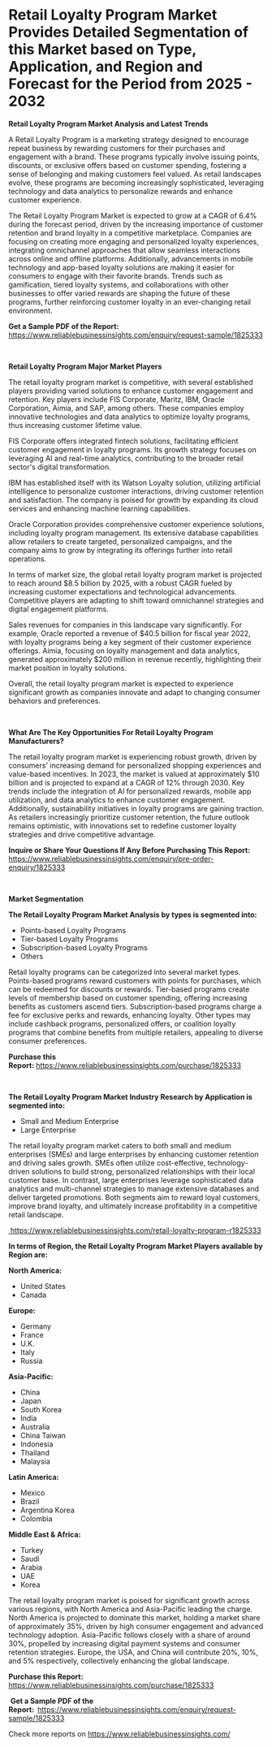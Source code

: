 <p><h1>Retail Loyalty Program Market Provides Detailed Segmentation of this Market based on Type, Application, and Region and Forecast for the Period from 2025 - 2032</h1></p><p><strong>Retail Loyalty Program Market Analysis and Latest Trends</strong></p>
<p><p>A Retail Loyalty Program is a marketing strategy designed to encourage repeat business by rewarding customers for their purchases and engagement with a brand. These programs typically involve issuing points, discounts, or exclusive offers based on customer spending, fostering a sense of belonging and making customers feel valued. As retail landscapes evolve, these programs are becoming increasingly sophisticated, leveraging technology and data analytics to personalize rewards and enhance customer experience.</p><p>The Retail Loyalty Program Market is expected to grow at a CAGR of 6.4% during the forecast period, driven by the increasing importance of customer retention and brand loyalty in a competitive marketplace. Companies are focusing on creating more engaging and personalized loyalty experiences, integrating omnichannel approaches that allow seamless interactions across online and offline platforms. Additionally, advancements in mobile technology and app-based loyalty solutions are making it easier for consumers to engage with their favorite brands. Trends such as gamification, tiered loyalty systems, and collaborations with other businesses to offer varied rewards are shaping the future of these programs, further reinforcing customer loyalty in an ever-changing retail environment.</p></p>
<p><strong>Get a Sample PDF of the Report:&nbsp;</strong> <a href="https://www.reliablebusinessinsights.com/enquiry/request-sample/1825333?utm_campaign=3035&utm_medium=2&utm_source=Github&utm_content=ia&utm_term=09032025&utm_id=retail-loyalty-program">https://www.reliablebusinessinsights.com/enquiry/request-sample/1825333</a></p>
<p>&nbsp;</p>
<p><strong>Retail Loyalty Program Major Market Players</strong></p>
<p><p>The retail loyalty program market is competitive, with several established players providing varied solutions to enhance customer engagement and retention. Key players include FIS Corporate, Maritz, IBM, Oracle Corporation, Aimia, and SAP, among others. These companies employ innovative technologies and data analytics to optimize loyalty programs, thus increasing customer lifetime value.</p><p>FIS Corporate offers integrated fintech solutions, facilitating efficient customer engagement in loyalty programs. Its growth strategy focuses on leveraging AI and real-time analytics, contributing to the broader retail sector's digital transformation.</p><p>IBM has established itself with its Watson Loyalty solution, utilizing artificial intelligence to personalize customer interactions, driving customer retention and satisfaction. The company is poised for growth by expanding its cloud services and enhancing machine learning capabilities.</p><p>Oracle Corporation provides comprehensive customer experience solutions, including loyalty program management. Its extensive database capabilities allow retailers to create targeted, personalized campaigns, and the company aims to grow by integrating its offerings further into retail operations.</p><p>In terms of market size, the global retail loyalty program market is projected to reach around $8.5 billion by 2025, with a robust CAGR fueled by increasing customer expectations and technological advancements. Competitive players are adapting to shift toward omnichannel strategies and digital engagement platforms.</p><p>Sales revenues for companies in this landscape vary significantly. For example, Oracle reported a revenue of $40.5 billion for fiscal year 2022, with loyalty programs being a key segment of their customer experience offerings. Aimia, focusing on loyalty management and data analytics, generated approximately $200 million in revenue recently, highlighting their market position in loyalty solutions.</p><p>Overall, the retail loyalty program market is expected to experience significant growth as companies innovate and adapt to changing consumer behaviors and preferences.</p></p>
<p>&nbsp;</p>
<p><strong>What Are The Key Opportunities For Retail Loyalty Program Manufacturers?</strong></p>
<p><p>The retail loyalty program market is experiencing robust growth, driven by consumers' increasing demand for personalized shopping experiences and value-based incentives. In 2023, the market is valued at approximately $10 billion and is projected to expand at a CAGR of 12% through 2030. Key trends include the integration of AI for personalized rewards, mobile app utilization, and data analytics to enhance customer engagement. Additionally, sustainability initiatives in loyalty programs are gaining traction. As retailers increasingly prioritize customer retention, the future outlook remains optimistic, with innovations set to redefine customer loyalty strategies and drive competitive advantage.</p></p>
<p><strong>Inquire or Share Your Questions If Any Before Purchasing This Report:</strong> <a href="https://www.reliablebusinessinsights.com/enquiry/pre-order-enquiry/1825333?utm_campaign=3035&utm_medium=2&utm_source=Github&utm_content=ia&utm_term=09032025&utm_id=retail-loyalty-program">https://www.reliablebusinessinsights.com/enquiry/pre-order-enquiry/1825333</a></p>
<p>&nbsp;</p>
<p><strong>Market Segmentation</strong></p>
<p><strong>The Retail Loyalty Program Market Analysis by types is segmented into:</strong></p>
<p><ul><li>Points-based Loyalty Programs</li><li>Tier-based Loyalty Programs</li><li>Subscription-based Loyalty Programs</li><li>Others</li></ul></p>
<p><p>Retail loyalty programs can be categorized into several market types. Points-based programs reward customers with points for purchases, which can be redeemed for discounts or rewards. Tier-based programs create levels of membership based on customer spending, offering increasing benefits as customers ascend tiers. Subscription-based programs charge a fee for exclusive perks and rewards, enhancing loyalty. Other types may include cashback programs, personalized offers, or coalition loyalty programs that combine benefits from multiple retailers, appealing to diverse consumer preferences.</p></p>
<p><strong>Purchase this Report:&nbsp;</strong><a href="https://www.reliablebusinessinsights.com/purchase/1825333?utm_campaign=3035&utm_medium=2&utm_source=Github&utm_content=ia&utm_term=09032025&utm_id=retail-loyalty-program">https://www.reliablebusinessinsights.com/purchase/1825333</a></p>
<p>&nbsp;</p>
<p><strong>The Retail Loyalty Program Market Industry Research by Application is segmented into:</strong></p>
<p><ul><li>Small and Medium Enterprise</li><li>Large Enterprise</li></ul></p>
<p><p>The retail loyalty program market caters to both small and medium enterprises (SMEs) and large enterprises by enhancing customer retention and driving sales growth. SMEs often utilize cost-effective, technology-driven solutions to build strong, personalized relationships with their local customer base. In contrast, large enterprises leverage sophisticated data analytics and multi-channel strategies to manage extensive databases and deliver targeted promotions. Both segments aim to reward loyal customers, improve brand loyalty, and ultimately increase profitability in a competitive retail landscape.</p></p>
<p><a href="https://www.reliablebusinessinsights.com/retail-loyalty-program-r1825333?utm_campaign=3035&utm_medium=2&utm_source=Github&utm_content=ia&utm_term=09032025&utm_id=retail-loyalty-program">&nbsp;https://www.reliablebusinessinsights.com/retail-loyalty-program-r1825333</a></p>
<p><strong>In terms of Region, the Retail Loyalty Program Market Players available by Region are:</strong></p>
<p>
    <p> <strong> North America: </strong>
        <ul>
            <li>United States</li>
            <li>Canada</li>
        </ul>
        </p> 
    <p> <strong> Europe: </strong>
        <ul>
            <li>Germany</li>
            <li>France</li>
            <li>U.K.</li>
            <li>Italy</li>
            <li>Russia</li>
        </ul>
        </p> 
    <p> <strong> Asia-Pacific: </strong>
        <ul>
            <li>China</li>
            <li>Japan</li>
            <li>South Korea</li>
            <li>India</li>
            <li>Australia</li>
            <li>China Taiwan</li>
            <li>Indonesia</li>
            <li>Thailand</li>
            <li>Malaysia</li>
        </ul>
        </p> 
    <p> <strong> Latin America: </strong>
        <ul>
            <li>Mexico</li>
            <li>Brazil</li>
            <li>Argentina Korea</li>
            <li>Colombia</li>
        </ul>
        </p> 
    <p> <strong> Middle East & Africa: </strong>
        <ul>
            <li>Turkey</li>
            <li>Saudi</li>
            <li>Arabia</li>
            <li>UAE</li>
            <li>Korea</li>
        </ul>
    </p>
    </p>
<p><p>The retail loyalty program market is poised for significant growth across various regions, with North America and Asia-Pacific leading the charge. North America is projected to dominate this market, holding a market share of approximately 35%, driven by high consumer engagement and advanced technology adoption. Asia-Pacific follows closely with a share of around 30%, propelled by increasing digital payment systems and consumer retention strategies. Europe, the USA, and China will contribute 20%, 10%, and 5% respectively, collectively enhancing the global landscape.</p></p>
<p><strong>Purchase this Report: </strong><a href="https://www.reliablebusinessinsights.com/purchase/1825333?utm_campaign=3035&utm_medium=2&utm_source=Github&utm_content=ia&utm_term=09032025&utm_id=retail-loyalty-program">https://www.reliablebusinessinsights.com/purchase/1825333</a></p>
<p>&nbsp;<strong>Get a Sample PDF of the Report:&nbsp;&nbsp;</strong><a href="https://www.reliablebusinessinsights.com/enquiry/request-sample/1825333?utm_campaign=3035&utm_medium=2&utm_source=Github&utm_content=ia&utm_term=09032025&utm_id=retail-loyalty-program">https://www.reliablebusinessinsights.com/enquiry/request-sample/1825333</a></p>
<p><strong></strong></p>
<p>Check more reports on <a href="https://www.reliablebusinessinsights.com/?utm_campaign=3035&utm_medium=2&utm_source=Github&utm_content=ia&utm_term=09032025&utm_id=retail-loyalty-program">https://www.reliablebusinessinsights.com/</a></p>